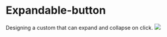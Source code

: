 # Expandable-button
Designing a custom that can expand and collapse on click.
![](expand-animation.gif)

